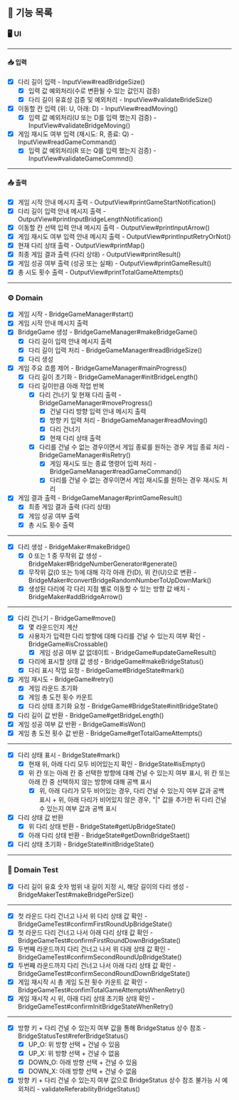 ## 🔖 기능 목록

### 🖥 UI
*** 
#### 📥 입력
- [X] 다리 길이 입력 - InputView#readBridgeSize()
  - [X] 입력 값 예외처리(수로 변환될 수 있는 값인지 검증)
  - [X] 다리 길이 유효성 검증 및 예외처리 - InputView#validateBrideSize()
- [X] 이동할 칸 입력 (위: U, 아래: D) - InputView#readMoving()
  - [X] 입력 값 예외처리(U 또는 D를 입력 했는지 검증) - InputView#validateBridgeMoving()
- [X] 게임 재시도 여부 입력 (재시도: R, 종료: Q) - InputView#readGameCommand()
  - [X] 입력 값 예외처리(R 또는 Q를 입력 했는지 검증) - InputView#validateGameCommnd()
***
#### 📤 출력
- [X] 게임 시작 안내 메시지 출력 - OutputView#printGameStartNotification()
- [X] 다리 길이 입력 안내 메시지 출력 - OutputView#printInputBridgeLengthNotification()
- [X] 이동할 칸 선택 입력 안내 메시지 출력 - OutputView#printInputArrow()
- [X] 게임 재시도 여부 입력 안내 메시지 출력 - OutputView#printInputRetryOrNot()
- [X] 현재 다리 상태 출력 - OutputView#printMap()
- [X] 최종 게임 결과 출력 (다리 상태) - OutputView#printResult()
- [X] 게임 성공 여부 출력 (성공 또는 실패) - OutputView#printGameResult()
- [X] 총 시도 횟수 출력 - OutputView#printTotalGameAttempts()
***

### ⚙️ Domain

- [X] 게임 시작 - BridgeGameManager#start()
- [X] 게임 시작 안내 메시지 출력
- [X] BridgeGame 생성 - BridgeGameManager#makeBridgeGame()
  - [X] 다리 길이 입력 안내 메시지 출력
  - [X] 다리 길이 입력 처리 - BridgeGameManager#readBridgeSize() 
  - [X] 다리 생성
- [X] 게임 주요 흐름 제어 - BridgeGameManager#mainProgress()
    - [X] 다리 길이 초기화 - BridgeGameManager#initBridgeLength()
    - [X] 다리 길이만큼 아래 작업 반복
      - [X] 다리 건너기 및 현재 다리 출력 - BridgeGameManager#moveProgress()
        - [X] 건널 다리 방향 입력 안내 메시지 출력
        - [X] 방향 키 입력 처리 - BridgeGameManager#readMoving() 
        - [X] 다리 건너기
        - [X] 현재 다리 상태 출력
      - [X] 다리를 건널 수 없는 경우이면서 게임 종료를 원하는 경우 게임 종료 처리 - BridgeGameManager#isRetry()
        - [X] 게임 재시도 또는 종료 명령어 입력 처리 - BridgeGameManager#readGameCommand()  
        - [X] 다리를 건널 수 없는 경우이면서 게임 재시도를 원하는 경우 재시도 처리
- [X] 게임 결과 출력 - BridgeGameManager#printGameResult()
    - [X] 최종 게임 결과 출력 (다리 상태)
    - [X] 게임 성공 여부 출력
    - [X] 총 시도 횟수 출력
***
- [X] 다리 생성 - BridgeMaker#makeBridge()
  - [X] 0 또는 1 중 무작위 값 생성 - BridgeMaker#BridgeNumberGenerator#generate()
  - [X] 무작위 값(0 또는 1)에 대해 각각 아래 칸(D), 위 칸(U)으로 변환 - BridgeMaker#convertBridgeRandomNumberToUpDownMark()
  - [X] 생성된 다리에 각 다리 지점 별로 이동할 수 있는 방향 값 배치 - BridgeMaker#addBridgeArrow()
***
- [X] 다리 건너기 - BridgeGame#move()
  - [X] 몇 라운드인지 계산
  - [X] 사용자가 입력한 다리 방향에 대해 다리를 건널 수 있는지 여부 확인 - BridgeGame#isCrossable()
    - [X] 게임 성공 여부 값 없데이트 - BridgeGame#updateGameResult()
  - [X] 다리에 표시할 상태 값 생성 - BridgeGame#makeBridgeStatus()
  - [X] 다리 표시 작업 요청 - BridgeGame#BridgeState#mark()
- [X] 게임 재시도 - BridgeGame#retry()
  - [X] 게임 라운드 초기화
  - [X] 게임 총 도전 횟수 카운트
  - [X] 다리 상태 초기화 요청 - BridgeGame#BridgeState#initBridgeState()
- [X] 다리 길이 값 반환 - BridgeGame#getBridgeLength()
- [X] 게임 성공 여부 값 반환 - BridgeGame#isWon()
- [X] 게임 총 도전 횟수 값 반환 - BridgeGame#getTotalGameAttempts()
***
- [X] 다리 상태 표시 - BridgeState#mark()
  - [X] 현재 위, 아래 다리 모두 비어있는지 확인 - BridgeState#isEmpty()
  - [X] 위 칸 또는 아래 칸 중 선택한 방향에 대해 건널 수 있는지 여부 표시, 위 칸 또는 아래 칸 중 선택하지 않는 방향에 대해 공백 표시
    - [X] 위, 아래 다리가 모두 비어있는 경우, 다리 건널 수 있는지 여부 값과 공백 표시 + 위, 아래 다리가 비어있지 않은 경우, "|" 값을 추가한 뒤 다리 건널 수 있는지 여부 값과 공백 표시
- [X] 다리 상태 값 반환
  - [X] 위 다리 상태 반환 - BridgeState#getUpBridgeState()
  - [X] 아래 다리 상태 반환 - BridgeState#getDownBridgeStaet()
- [X] 다리 상태 초기화 - BridgeState#initBridgeState()
***

### 📝 Domain Test

- [X] 다리 길이 유효 숫자 범위 내 길이 지정 시, 해당 길이의 다리 생성 - BridgeMakerTest#makeBridgePerSize()
***
- [X] 첫 라운드 다리 건너고 나서 위 다리 상태 값 확인 - BridgeGameTest#confirmFirstRoundUpBridgeState()
- [X] 첫 라운드 다리 건너고 나서 아래 다리 상태 값 확인 - BridgeGameTest#confirmFirstRoundDownBridgeState()
- [X] 두번째 라운드까지 다리 건너고 나서 위 다래 상태 값 확인 - BridgeGameTest#confirmSecondRoundUpBridgeState()
- [X] 두번째 라운드까지 다리 건너고 나서 아래 다리 상태 값 확인 - BridgeGameTest#confirmSecondRoundDownBridgeState()
- [X] 게임 재시작 시 총 게임 도전 횟수 카운트 값 확인 - BridgeGameTest#confimTotalGameAttemptsWhenRetry()
- [X] 게임 재시작 시 위, 아래 다리 상태 초기화 상태 확인 - BridgeGameTest#confirmInitBridgeStateWhenRetry()
***
- [X] 방향 키 + 다리 건널 수 있는지 여부 값을 통해 BridgeStatus 상수 참조 - BridgeStatusTest#referBridgeStatus()
  - [X] UP_O: 위 방향 선택 + 건널 수 있음
  - [X] UP_X: 위 방향 선택 + 건널 수 없음
  - [X] DOWN_O: 아래 방향 선택 + 건널 수 있음
  - [X] DOWN_X: 아래 방향 선택 + 건널 수 없음
- [X] 방향 키 + 다리 건널 수 있는지 여부 값으로 BridgeStatus 상수 참조 불가능 시 예외처리 - validateReferabilityBridgeStatus()